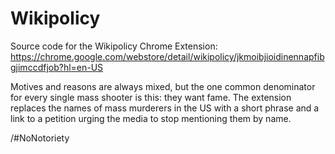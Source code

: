 Wikipolicy
==========

Source code for the Wikipolicy Chrome Extension: https://chrome.google.com/webstore/detail/wikipolicy/jkmoibjioidinennapfibgjimccdfjob?hl=en-US

Motives and reasons are always mixed, but the one common denominator for every single mass shooter is this: they want fame. The extension replaces the names of mass murderers in the US with a short phrase and a link to a petition urging the media to stop mentioning them by name. 

 /#NoNotoriety  


